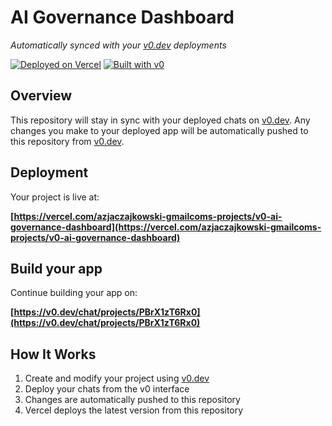 # AI Governance Dashboard

*Automatically synced with your [v0.dev](https://v0.dev) deployments*

[![Deployed on Vercel](https://img.shields.io/badge/Deployed%20on-Vercel-black?style=for-the-badge&logo=vercel)](https://vercel.com/azjaczajkowski-gmailcoms-projects/v0-ai-governance-dashboard)
[![Built with v0](https://img.shields.io/badge/Built%20with-v0.dev-black?style=for-the-badge)](https://v0.dev/chat/projects/PBrX1zT6Rx0)

## Overview

This repository will stay in sync with your deployed chats on [v0.dev](https://v0.dev).
Any changes you make to your deployed app will be automatically pushed to this repository from [v0.dev](https://v0.dev).

## Deployment

Your project is live at:

**[https://vercel.com/azjaczajkowski-gmailcoms-projects/v0-ai-governance-dashboard](https://vercel.com/azjaczajkowski-gmailcoms-projects/v0-ai-governance-dashboard)**

## Build your app

Continue building your app on:

**[https://v0.dev/chat/projects/PBrX1zT6Rx0](https://v0.dev/chat/projects/PBrX1zT6Rx0)**

## How It Works

1. Create and modify your project using [v0.dev](https://v0.dev)
2. Deploy your chats from the v0 interface
3. Changes are automatically pushed to this repository
4. Vercel deploys the latest version from this repository